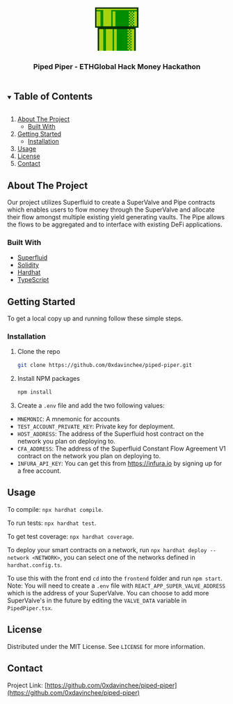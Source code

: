 <br />
<p align="center">

  <img src="images/pipe.png" alt="Logo" width="100" height="100">
  <h3 align="center">Piped Piper - ETHGlobal Hack Money Hackathon</h3>
</p>

<!-- TABLE OF CONTENTS -->
<details open="open">
  <summary><h2 style="display: inline-block">Table of Contents</h2></summary>
  <ol>
    <li>
      <a href="#about-the-project">About The Project</a>
      <ul>
        <li><a href="#built-with">Built With</a></li>
      </ul>
    </li>
    <li>
      <a href="#getting-started">Getting Started</a>
      <ul>
        <li><a href="#installation">Installation</a></li>
      </ul>
    </li>
    <li><a href="#usage">Usage</a></li>
    <li><a href="#license">License</a></li>
    <li><a href="#contact">Contact</a></li>
  </ol>
</details>

<!-- ABOUT THE PROJECT -->

## About The Project

Our project utilizes Superfluid to create a SuperValve and Pipe contracts which enables users to flow money through the SuperValve and allocate their flow amongst multiple existing yield generating vaults. The Pipe allows the flows to be aggregated and to interface with existing DeFi applications.

### Built With

-   [Superfluid](https://www.superfluid.finance/home)
-   [Solidity](https://soliditylang.org/)
-   [Hardhat](https://hardhat.org/)
-   [TypeScript](https://typescriptlang.org/)

<!-- GETTING STARTED -->

## Getting Started

To get a local copy up and running follow these simple steps.

### Installation

1. Clone the repo
    ```sh
    git clone https://github.com/0xdavinchee/piped-piper.git
    ```
2. Install NPM packages
    ```sh
    npm install
    ```
3. Create a `.env` file and add the two following values:

-   `MNEMONIC`: A mnemonic for accounts
-   `TEST_ACCOUNT_PRIVATE_KEY`: Private key for deployment.
-   `HOST_ADDRESS`: The address of the Superfluid host contract on the network you plan on deploying to.
-   `CFA_ADDRESS`: The address of the Superfluid Constant Flow Agreement V1 contract on the network you plan on deploying to.
-   `INFURA_API_KEY`: You can get this from https://infura.io by signing up for a free account.

<!-- USAGE EXAMPLES -->

## Usage

To compile: `npx hardhat compile`.

To run tests: `npx hardhat test`.

To get test coverage: `npx hardhat coverage`.

To deploy your smart contracts on a network, run `npx hardhat deploy --network <NETWORK>`, you can select one of the networks defined in `hardhat.config.ts`.

To use this with the front end `cd` into the `frontend` folder and run `npm start`. Note: You will need to create a `.env` file with `REACT_APP_SUPER_VALVE_ADDRESS` which is the address of your SuperValve. You can choose to add more SuperValve's in the future by editing the `VALVE_DATA` variable in `PipedPiper.tsx`.

<!-- LICENSE -->

## License

Distributed under the MIT License. See `LICENSE` for more information.

<!-- CONTACT -->

## Contact

Project Link: [https://github.com/0xdavinchee/piped-piper](https://github.com/0xdavinchee/piped-piper)
